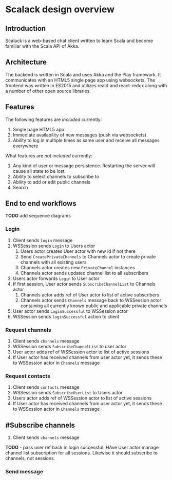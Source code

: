 # Scalack design overview

## Introduction

Scalack is a web-based chat client written to learn Scala and become familiar with the Scala API of Akka.

## Architecture

The backend is written in Scala and uses Akka and the Play framework. It communicates with an HTML5 single page app using websockets. The frontend was written in ES2015 and utilizes react and react-redux along with a number of other open source libraries.

## Features

The following features are _included_ currently:

1. Single page HTML5 app
1. Immediate availability of new messages (push via websockets)
1. Ability to log in multiple times as same user and receive all messages everywhere

What features are _not included_ currently:

1. Any kind of user or message persistence. Restarting the server will cause all state to be lost.
1. Ability to select channels to subscribe to
1. Ability to add or edit public channels
1. Search

## End to end workflows

**TODO** add sequence diagrams

### Login

1. Client sends `login` message
1. WSSession sends `Login` to Users actor
    1. Users actor creates User actor with new id if not there
    1. Send `CreatePrivateChannels` to Channels actor to create private channels with all existing users
    1. Channels actor creates new `PrivateChannel` instances
    1. Channels actor sends updated channel list to all subscribers
1. Users actor forwards `Login` to User actor
1. If first session, User actor sends `SubscribeChannelList` to Channels actor
    1. Channels actor adds ref of User actor to list of active subscribers
    1. Channels actor sends `Channels` message back to WSSession actor containing all currently known public and applicable private channels
1. User actor sends `LoginSuccessful` to WSSession actor
1. WSSession sends `loginSuccessful` action to client

### Request channels

1. Client sends `channels` message
1. WSSession sends `SubscribeChannelList` to user actor
1. User actor adds ref of WSSession actor to list of active sessions
1. If User actor has received channels from user actor yet, it sends these to WSSession actor in `Channels` message

### Request contacts

1. Client sends `contacts` message
1. WSSession sends `SubscribeUserList` to Users actor
1. Users actor adds ref of WSSession actor to list of active sessions
1. If User actor has received channels from user actor yet, it sends these to WSSession actor in `Channels` message

## #Subscribe channels

1. Client sends `channels` message


**TODO** - pass user ref back in login successful. HAve User actor manage channel list subscription for all sessions. Likewise it should subscribe to channels, not sessions.


### Send message

